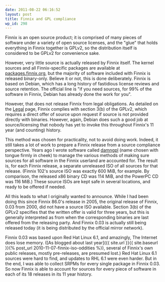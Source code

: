 ```yaml
---
date: 2011-08-22 06:16:52
layout: post
title: Finnix and GPL compliance
wp_id: 298
---
```

Finnix is an open source product; it is comprised of many pieces of software under a variety of open source licenses, and the "glue" that holds everything in Finnix together is GPLv2, so the distribution itself is considered to be GPLv2 for convenience sake.

However, very little source is actually released by Finnix itself. The kernel sources and all Finnix-specific packages are available at [packages.finnix.org](https://packages.finnix.org/), but the majority of software included with Finnix is released binary-only. Believe it or not, this is done deliberately. Finnix is based on Debian, which has a long history of fastidious license reviews and source retention. The official line is "if you need sources, for 99% of the software in Finnix, Debian has already done the work for you".

However, that does not release Finnix from legal obligations. As detailed on the [Legal](https://www.finnix.org/Legal) page, Finnix complies with section 3(b) of the GPLv2, which requires a direct offer of source upon request if source is not provided directly with binaries. However, again, Debian does such a good job at source/licensing that nobody has yet to invoke this throughout Finnix's 11 year (and counting) history.

This method was chosen for practicality, not to avoid doing work. Indeed, it still takes a lot of work to prepare a Finnix release from a source compliance perspective. Years ago I wrote software called [damngpl](https://www.finnie.org/software/damngpl/) (name chosen with tongue firmly in cheek) to manage the various methods of making sure sources for all software in the Finnix userland are accounted for. The result is, for each Finnix release, a separate unreleased ISO of all sources for that release. (Finnix 102's source ISO was exactly 600 MiB, for example. By comparison, the released x86 binary CD was 114 MiB, and the PowerPC CD was 116 MiB.) These source ISOs are kept safe in several locations, and ready to be offered if needed.

All this leads to what I originally wanted to announce. While I had been doing this since Finnix 86.0's release in 2005, the original release of Finnix, 0.03 from 2000, did not have a source ISO available. Section 3(b) of the GPLv2 specifies that the written offer is valid for three years, but this is generally interpreted as from when the corresponding binaries are last offered from the releasing party. And Finnix 0.03 is actually still being released today (it is being distributed by the official mirror network).

Finnix 0.03 was based upon Red Hat Linux 6.1, and amazingly, The Internet does lose memory. ([As blogged about last year]({{ site.url }}{{ site.baseurl }}{% post_url 2010-11-07-finnix-iso-oddities %}), several of Finnix's own public releases, mostly pre-releases, are presumed lost.) Red Hat Linux 6.1 sources were hard to find, and updates to RHL 6.1 were even harder. But in the end, I was able to collect SRPMs for every single package in Finnix 0.03. So now Finnix is able to account for sources for every piece of software in each of its 18 releases in its 11 year history.
